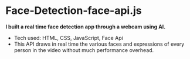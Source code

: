 # Face-Detection-face-api.js
 **I built a real time face detection app through a webcam using AI.** 
 - Tech used: HTML, CSS, JavaScript, Face Api
 - This API draws in real time the various faces and expressions of every person in the video without much performance overhead.
